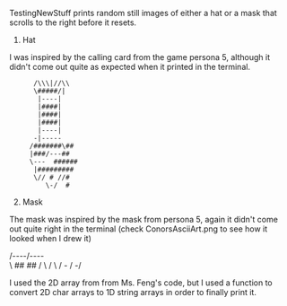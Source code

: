 TestingNewStuff prints random still images of either a hat or a mask that scrolls to the right before it resets. 

1. Hat

I was inspired by the calling card from the game persona 5, although it didn't come out quite as expected when it printed in the terminal.

          /\\\|//\\    
          \#####/|     
           |----|      
           |####|      
           |####|      
           |####|      
           |----|      
          -|-----      
         /#######\##   
         |###/---##    
         \---  ######  
          |#########   
          \// # //#    
             \-/  #
            

2. Mask

The mask was inspired by the mask from persona 5, again it didn't come out quite right in the terminal (check ConorsAsciiArt.png to see how it looked when I drew it)


   /----\/----\
   \ ##    ## /
    \  /  \  / 
     \- \/ -/ 
  

I used the 2D array from from Ms. Feng's code, but I used a function to convert 2D char arrays to 1D string arrays in order to finally print it.
